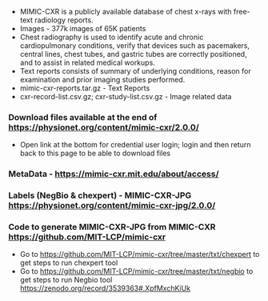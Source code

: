 * MIMIC-CXR is a publicly available database of chest x-rays with free-text radiology reports. 
* Images - 377k images of 65K patients
* Chest radiography is used to identify acute and chronic cardiopulmonary conditions, verify that devices such as pacemakers, central lines, chest tubes, and gastric tubes are correctly positioned, and to assist in related medical workups. 
* Text reports consists of summary of underlying conditions, reason for examination and prior imaging studies performed.
* mimic-cxr-reports.tar.gz - Text Reports
* cxr-record-list.csv.gz; cxr-study-list.csv.gz - Image related data


### Download files available at the end of https://physionet.org/content/mimic-cxr/2.0.0/
* Open link at the bottom for credential user login; login and then return back to this page to be able to download files
### MetaData - https://mimic-cxr.mit.edu/about/access/
### Labels (NegBio & chexpert) - MIMIC-CXR-JPG https://physionet.org/content/mimic-cxr-jpg/2.0.0/
### Code to generate MIMIC-CXR-JPG from MIMIC-CXR https://github.com/MIT-LCP/mimic-cxr 
* Go to https://github.com/MIT-LCP/mimic-cxr/tree/master/txt/chexpert to get steps to run chexpert tool
* Go to https://github.com/MIT-LCP/mimic-cxr/tree/master/txt/negbio to get steps to run Negbio tool
https://zenodo.org/record/3539363#.XpfMxchKiUk



